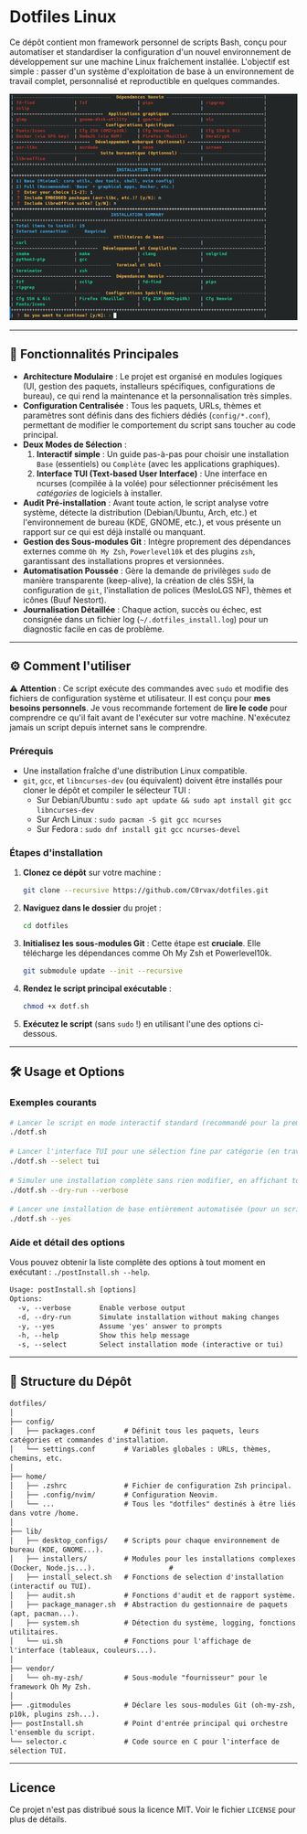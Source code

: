 # Dotfiles Linux

Ce dépôt contient mon framework personnel de scripts Bash, conçu pour automatiser et standardiser la configuration d'un nouvel environnement de développement sur une machine Linux fraîchement installée. L'objectif est simple : passer d'un système d'exploitation de base à un environnement de travail complet, personnalisé et reproductible en quelques commandes.

<p align="center">
<img src="https://raw.githubusercontent.com/C0rvax/dotfiles/main/dotfiles.png" alt="Aperçu du script en action"/>
</p>

---

## 🚀 Fonctionnalités Principales

-   **Architecture Modulaire** : Le projet est organisé en modules logiques (UI, gestion des paquets, installeurs spécifiques, configurations de bureau), ce qui rend la maintenance et la personnalisation très simples.
-   **Configuration Centralisée** : Tous les paquets, URLs, thèmes et paramètres sont définis dans des fichiers dédiés (`config/*.conf`), permettant de modifier le comportement du script sans toucher au code principal.
-   **Deux Modes de Sélection** :
    1.  **Interactif simple** : Un guide pas-à-pas pour choisir une installation `Base` (essentiels) ou `Complète` (avec les applications graphiques).
    2.  **Interface TUI (Text-based User Interface)** : Une interface en ncurses (compilée à la volée) pour sélectionner précisément les *catégories* de logiciels à installer.
-   **Audit Pré-installation** : Avant toute action, le script analyse votre système, détecte la distribution (Debian/Ubuntu, Arch, etc.) et l'environnement de bureau (KDE, GNOME, etc.), et vous présente un rapport sur ce qui est déjà installé ou manquant.
-   **Gestion des Sous-modules Git** : Intègre proprement des dépendances externes comme `Oh My Zsh`, `Powerlevel10k` et des plugins `zsh`, garantissant des installations propres et versionnées.
-   **Automatisation Poussée** : Gère la demande de privilèges `sudo` de manière transparente (keep-alive), la création de clés SSH, la configuration de `git`, l'installation de polices (MesloLGS NF), thèmes et icônes (Buuf Nestort).
-   **Journalisation Détaillée** : Chaque action, succès ou échec, est consignée dans un fichier log (`~/.dotfiles_install.log`) pour un diagnostic facile en cas de problème.

---

## ⚙️ Comment l'utiliser

⚠️ **Attention** : Ce script exécute des commandes avec `sudo` et modifie des fichiers de configuration système et utilisateur. Il est conçu pour **mes besoins personnels**. Je vous recommande fortement de **lire le code** pour comprendre ce qu'il fait avant de l'exécuter sur votre machine. N'exécutez jamais un script depuis internet sans le comprendre.

### Prérequis

-   Une installation fraîche d'une distribution Linux compatible.
-   `git`, `gcc`, et `libncurses-dev` (ou équivalent) doivent être installés pour cloner le dépôt et compiler le sélecteur TUI :
    -   Sur Debian/Ubuntu : `sudo apt update && sudo apt install git gcc libncurses-dev`
    -   Sur Arch Linux : `sudo pacman -S git gcc ncurses`
    -   Sur Fedora : `sudo dnf install git gcc ncurses-devel`

### Étapes d'installation

1.  **Clonez ce dépôt** sur votre machine :
    ```bash
    git clone --recursive https://github.com/C0rvax/dotfiles.git
    ```

2.  **Naviguez dans le dossier** du projet :
    ```bash
    cd dotfiles
    ```

3.  **Initialisez les sous-modules Git** : Cette étape est **cruciale**. Elle télécharge les dépendances comme Oh My Zsh et Powerlevel10k.
    ```bash
    git submodule update --init --recursive
    ```

4.  **Rendez le script principal exécutable** :
    ```bash
    chmod +x dotf.sh
    ```

5.  **Exécutez le script** (sans `sudo` !) en utilisant l'une des options ci-dessous.

---

## 🛠️ Usage et Options

### Exemples courants

```bash
# Lancer le script en mode interactif standard (recommandé pour la première fois)
./dotf.sh

# Lancer l'interface TUI pour une sélection fine par catégorie (en travaux)
./dotf.sh --select tui

# Simuler une installation complète sans rien modifier, en affichant toutes les étapes
./dotf.sh --dry-run --verbose

# Lancer une installation de base entièrement automatisée (pour un script de provisioning)
./dotf.sh --yes
```

### Aide et détail des options

Vous pouvez obtenir la liste complète des options à tout moment en exécutant : `./postInstall.sh --help`.

```text
Usage: postInstall.sh [options]
Options:
  -v, --verbose       Enable verbose output
  -d, --dry-run       Simulate installation without making changes
  -y, --yes           Assume 'yes' answer to prompts
  -h, --help          Show this help message
  -s, --select        Select installation mode (interactive or tui)
```

---

## 📂 Structure du Dépôt

```text
dotfiles/
│
├── config/
│   ├── packages.conf       # Définit tous les paquets, leurs catégories et commandes d'installation.
│   └── settings.conf       # Variables globales : URLs, thèmes, chemins, etc.
│
├── home/
│   ├── .zshrc              # Fichier de configuration Zsh principal.
│   ├── .config/nvim/       # Configuration Neovim.
│   └── ...                 # Tous les "dotfiles" destinés à être liés dans votre /home.
│
├── lib/
│   ├── desktop_configs/    # Scripts pour chaque environnement de bureau (KDE, GNOME...).
│   ├── installers/         # Modules pour les installations complexes (Docker, Node.js...).                  #
│   ├── install_select.sh   # Fonctions de selection d'installation (interactif ou TUI).
│   ├── audit.sh            # Fonctions d'audit et de rapport système.
│   ├── package_manager.sh  # Abstraction du gestionnaire de paquets (apt, pacman...).
│   ├── system.sh           # Détection du système, logging, fonctions utilitaires.
│   └── ui.sh               # Fonctions pour l'affichage de l'interface (tableaux, couleurs...).
│
├── vendor/
│   └── oh-my-zsh/          # Sous-module "fournisseur" pour le framework Oh My Zsh.
│
├── .gitmodules             # Déclare les sous-modules Git (oh-my-zsh, p10k, plugins zsh...).
├── postInstall.sh          # Point d'entrée principal qui orchestre l'ensemble du script.
└── selector.c              # Code source en C pour l'interface de sélection TUI.
```
---

## Licence

Ce projet n'est pas distribué sous la licence MIT. Voir le fichier `LICENSE` pour plus de détails.
